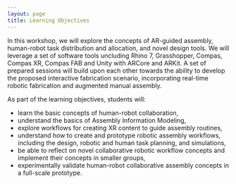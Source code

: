 ```yaml
---
layout: page
title: Learning Objectives
---
```


In this workshop, we will explore the concepts of AR-guided assembly, human-robot task distribution and allocation, and novel design tools. We will leverage a set of software tools uncluding Rhino 7, Grasshopper, Compas, Compas XR, Compas FAB and Unity with ARCore and ARKit. A set of prepared sessions will build upon each other towards the ability to develop the proposed interactive fabrication scenario, incorporating real-time robotic fabrication and augmented manual assembly. 

As part of the learning objectives, students will:
* learn the basic concepts of human-robot collaboration,
* understand the basics of Assembly Information Modeling,
* explore workflows for creating XR content to guide assembly routines, 
* understand how to create and prototype robotic assembly workflows, including the design, robotic and human task planning, and simulations,
* be able to reflect on novel collaborative robotic workflow concepts and implement their concepts in smaller groups,
* experimentally validate human-robot collaborative assembly concepts in a full-scale prototype.


